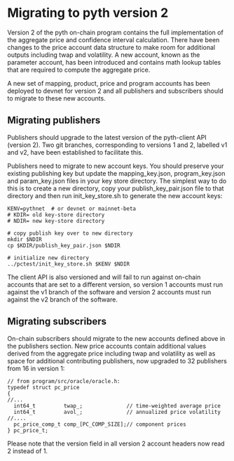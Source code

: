 # Migrating to pyth version 2

Version 2 of the pyth on-chain program contains the full implementation of the aggregate price and confidence interval calculation. There have been changes to the price account data structure to make room for additional outputs including twap and volatility. A new account, known as the parameter account, has been introduced and contains math lookup tables that are required to compute the aggregate price.

A new set of mapping, product, price and program accounts has been deployed to devnet for version 2 and all publishers and subscribers should to migrate to these new accounts.

## Migrating publishers

Publishers should upgrade to the latest version of the pyth-client API (version 2).  Two git branches, corresponding to versions 1 and 2, labelled v1 and v2, have been established to facilitate this.

Publishers need to migrate to new account keys.  You should preserve your existing publishing key but update the mapping_key.json, program_key.json and param_key.json files in your key store directory. The simplest way to do this is to create a new directory, copy your publish_key_pair.json file to that directory and then run init_key_store.sh to generate the new account keys:

```
KENV=pythnet  # or devnet or mainnet-beta
# KDIR= old key-store directory
# NDIR= new key-store directory

# copy publish key over to new directory
mkdir $NDIR
cp $KDIR/publish_key_pair.json $NDIR

# initialize new directory
../pctest/init_key_store.sh $KENV $NDIR
```

The client API is also versioned and will fail to run against on-chain accounts that are set to a different version, so version 1 accounts must run against the v1 branch of the software and version 2 accounts must run against the v2 branch of the software.

## Migrating subscribers

On-chain subscribers should migrate to the new accounts defined above in the publishers section.  New price accounts contain additional values derived from the aggregate price including twap and volatility as well as space for additional contributing publishers, now upgraded to 32 publishers from 16 in version 1:

```
// from program/src/oracle/oracle.h:
typedef struct pc_price
{
//...
  int64_t         twap_;              // time-weighted average price
  int64_t         avol_;              // annualized price volatility
//....
  pc_price_comp_t comp_[PC_COMP_SIZE];// component prices
} pc_price_t;

```

Please note that the version field in all version 2 account headers now read 2 instead of 1.
